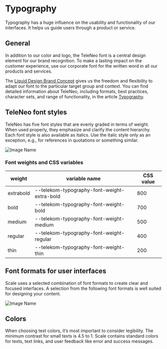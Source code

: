 # Typography

Typography has a huge influence on the usability and functionality of our interfaces. It helps us guide users through a product or service.

## General

In addition to our color and logo, the TeleNeo font is a central design element for our brand recognition. To make a lasting impact on the customer experience, use our corporate font for the written word in all our products and services.

The [Liquid Design Brand Concept](https://www.brand-design.telekom.com/en/articles/l/liquid-brand-design-concept/) gives us the freedom and flexibility to adapt our font to the particular target group and context. You can find detailed information about TeleNeo, including formats, best practices, character sets, and range of functionality, in the article [Typography](https://www.brand-design.telekom.com/en/articles/t/typography/).

## TeleNeo font styles

TeleNeo has five font styles that are evenly graded in terms of weight. When used properly, they emphasize and clarify the content hierarchy. Each font style is also available as italics. Use the italic style only as an exception, e.g., for references in quotations or something similar.

![Image Name](assets/2_guidelines/3_typography/schriftschnitte.png)

### Font weights and CSS variables

| weight    | variable name                               | CSS value |
| --------- | ------------------------------------------- | --------- |
| extrabold | --telekom-typography-font-weight-extra-bold | 800       |
| bold      | --telekom-typography-font-weight-bold       | 700       |
| medium    | --telekom-typography-font-weight-medium     | 500       |
| regular   | --telekom-typography-font-weight-regular    | 400       |
| thin      | --telekom-typography-font-weight-thin       | 200       |

## Font formats for user interfaces

Scale uses a selected combination of font formats to create clear and focused interfaces. A selection from the following font formats is well suited for designing your content.

![Image Name](assets/2_guidelines/3_typography/font-formats-EN.png)

## Colors

When choosing text colors, it’s most important to consider legibility. The minimum contrast for small texts is 4.5 to 1.
Scale contains standard colors for texts, text links, and user feedback like error and success messages.
